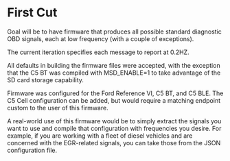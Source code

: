 # First Cut

Goal will be to have firmware that produces all possible standard diagnostic OBD signals, each at low frequency (with a couple of exceptions).

The current iteration specifies each message to report at 0.2HZ. 

All defaults in building the firmware files were accepted, with the exception that the C5 BT was compiled with MSD_ENABLE=1 to take advantage of the SD card storage capability.

Firmware was configured for the Ford Reference VI, C5 BT, and C5 BLE. The C5 Cell configuration can be added, but would require a matching endpoint custom to the user of this firmware.

A real-world use of this firmware would be to simply extract the signals you want to use and compile that configuration with frequencies you desire. For example, if you are working with a fleet of diesel vehicles and are concerned with the EGR-related signals, you can take those from the JSON configuration file.

